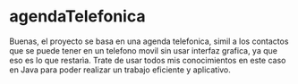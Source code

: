 # agendaTelefonica

Buenas, el proyecto se basa en una agenda telefonica, simil a los contactos que se puede tener en un telefono movil sin usar interfaz grafica, ya que eso es lo que restarìa. Trate de usar todos mis conocimientos en este caso en Java para poder realizar un trabajo eficiente y aplicativo. 
